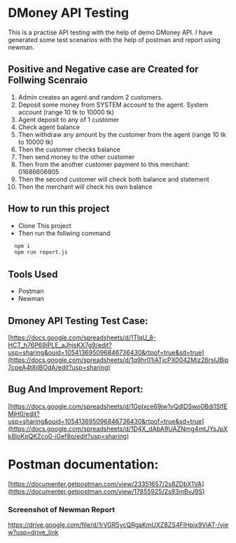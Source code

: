# DMoney API Testing

This is a practise API testing with the help of demo DMoney API. I have generated some test scenarios with the help of postman and report using newman.

## Positive and Negative case are Created for Follwing Scenraio

1. Admin creates an agent and random 2 customers.
2. Deposit some money from SYSTEM account to the agent. System account (range 10 tk to 10000 tk)
3. Agent deposit to any of 1 customer
4. Check agent balance
5. Then withdraw any amount by the customer from the agent (range 10 tk to 10000 tk)
6. Then the customer checks balance
7. Then send money to the other customer
8. Then from the another customer payment to this merchant: 01686606905
9. Then the second customer will check both balance and statement
10. Then the merchant will check his own balance

## How to run this project

- Clone This project
- Then run the follwing command 

```bash
  npm i
  npm run report.js
```
## Tools Used
- Postman
- Newman


## Dmoney API Testing Test Case:
[https://docs.google.com/spreadsheets/d/1TlqU_8-HCT_h76P69iPLE_aJhjsKX7g9/edit?usp=sharing&ouid=105413695096846736430&rtpof=true&sd=true](https://docs.google.com/spreadsheets/d/1q9hr01iATjcPX0042Miz26rsIJBjp7cpeA4t8jIBOdA/edit?usp=sharing)

## Bug And Improvement Report:
[https://docs.google.com/spreadsheets/d/1GpIxce69jw1vQdlDSwo0Bdi1SlfEMjH0/edit?usp=sharing&ouid=105413695096846736430&rtpof=true&sd=true](https://docs.google.com/spreadsheets/d/1D4X_dAbA9UAZNmg4mtJYsJpXk8IoKpQKZco0-iGef8o/edit?usp=sharing)

# Postman documentation:
[https://documenter.getpostman.com/view/23351657/2s8ZDbX1VA](https://documenter.getpostman.com/view/17855925/2s93mBvJ9S)

### Screenshot of Newman Report
https://drive.google.com/file/d/1rVGR5ycQRgaKmUXZ8ZS4FIHpix9VjAT-/view?usp=drive_link




